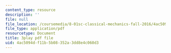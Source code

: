 ```yaml
---
content_type: resource
description: ''
file: null
file_location: /coursemedia/8-01sc-classical-mechanics-fall-2016/4ac5094df11b5b08352a3dd8e4c060d3_d2POYCmmM8A.pdf
file_type: application/pdf
resourcetype: Document
title: 3play pdf file
uid: 4ac5094d-f11b-5b08-352a-3dd8e4c060d3
---
```

